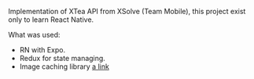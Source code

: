 Implementation of XTea API from XSolve (Team Mobile), this project exist only to learn React Native.

What was used:

 - RN with Expo.
 - Redux for state managing.
 - Image caching library [a link](https://github.com/wcandillon/react-native-expo-image-cache)